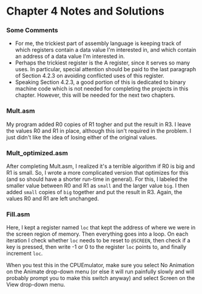 # Chapter 4 Notes and Solutions

### Some Comments
 * For me, the trickiest part of assembly language is keeping track of which registers contain a data value I'm interested in, and which contain an address of a data value I'm interested in.  
 * Perhaps the trickiest register is the A register, since it serves so many uses.  In particular, special attention should be paid to the last paragraph of Section 4.2.3 on avoiding conflicted uses of this register.
* Speaking Section 4.2.3, a good portion of this is dedicated to binary machine code which is not needed for completing the projects in this chapter.  However, this will be needed for the next two chapters.  

### Mult.asm
My program added R0 copies of R1 togher and put the result in R3.  I leave the values R0 and R1 in place, although this isn't required in the problem.  I just didn't like the idea of losing either of the original values.

### Mult_optimized.asm
After completing Mult.asm, I realized it's a terrible algorithm if R0 is big and R1 is small.  So, I wrote a more complicated version that optimizes for this (and so should have a shorter run-time in general).  For this, I labeled the smaller value between R0 and R1 as `small` and the larger value `big`.  I then added `small` copies of `big` together and put the result in R3.  Again, the values R0 and R1 are left unchanged.

### Fill.asm
Here, I kept a register named `loc` that kept the address of where we were in the screen region of memory.  Then everything goes into a loop.  On each iteration I check whether `loc` needs to be reset to `@SCREEN`, then check if a key is pressed, then write -1 or 0 to the register `loc` points to, and finally increment `loc`.

When you test this in the CPUEmulator, make sure you select No Animation on the Animate drop-down menu (or else it will run painfully slowly and will probably prompt you to make this switch anyway) and select Screen on the View drop-down menu.
